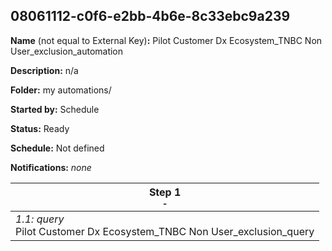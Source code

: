 ## 08061112-c0f6-e2bb-4b6e-8c33ebc9a239

**Name** (not equal to External Key)**:** Pilot Customer Dx Ecosystem_TNBC Non User_exclusion_automation

**Description:** n/a

**Folder:** my automations/

**Started by:** Schedule

**Status:** Ready

**Schedule:** Not defined

**Notifications:** _none_


| Step 1<br>_<small>-</small>_ |
| --- |
| _1.1: query_<br>Pilot Customer Dx Ecosystem_TNBC Non User_exclusion_query |

